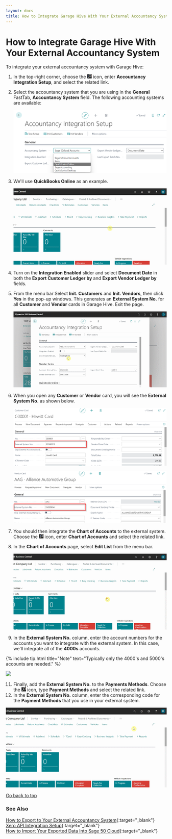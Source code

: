 ```yaml
---
layout: docs
title: How to Integrate Garage Hive With Your External Accountancy System
---
```


<a name="top"></a>

# How to Integrate Garage Hive With Your External Accountancy System
To integrate your external accountancy system with Garage Hive:
1. In the top-right corner, choose the ![](media/search_icon.png) icon, enter **Accountancy Integration Setup**, and select the related link.
2. Select the accountancy system that you are using in the **General** FastTab, **Accountancy System** field. The following accounting systems are available:

   ![](media/garagehive-external-accountancy-integration1a.png)

3. We'll use **QuickBooks Online** as an example.

   ![](media/garagehive-external-accountancy-integration1.gif)

4. Turn on the **Integration Enabled** slider and select **Document Date** in both the **Export Customer Ledger by** and **Export Vendor Ledger by** fields.
5. From the menu bar Select **Init. Customers** and **Init. Vendors**, then click **Yes** in the pop-up windows. This generates an **External System No.** for all **Customer** and **Vendor** cards in Garage Hive. Exit the page.

   ![](media/garagehive-external-accountancy-integration2.gif)

6. When you open any **Customer** or **Vendor** card, you will see the **External System No.** as shown below.

   ![](media/garagehive-external-accountancy-integration3-a.png)

   ![](media/garagehive-external-accountancy-integration3-b.png)

7. You should then integrate the **Chart of Accounts** to the external system. Choose the ![](media/search_icon.png) icon, enter **Chart of Accounts** and select the related link.
8. In the **Chart of Accounts** page, select **Edit List** from the menu bar.

   ![](media/garagehive-external-accountancy-integration4.gif)

9.  In the **External System No.** column, enter the account numbers for the accounts you want to integrate with the external system. In this case, we'll integrate all of the **4000s** accounts.

   {% include tip.html title="Note" text="Typically only the 4000's and 5000's accounts are needed." %}


   ![](media/garagehive-external-accountancy-integration5.gif)

11. Finally, add the **External System No.** to the **Payments Methods**. Choose the ![](media/search_icon.png) icon, type **Payment Methods** and select the related link.
12. In the **External System No.** column, enter the corresponding code for the **Payment Methods** that you use in your external system.

   ![](media/garagehive-external-accountancy-integration6.gif)


[Go back to top](#top)
<br>

### **See Also**

[How to Export to Your External Accountancy System](garagehive-finance-accountancy-export.html){:target="_blank"} \
[Xero API Integration Setup](xero-api-integration.html){:target="_blank"} \
[How to Import Your Exported Data Into Sage 50 Cloud](garagehive-import-exported-data-to-sage-50-accounts.html){:target="_blank"}



